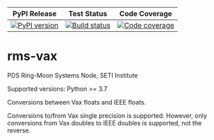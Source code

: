 | PyPI Release | Test Status | Code Coverage |
| ------------ | ----------- | ------------- |
| [![PyPI version](https://badge.fury.io/py/rms-vax.svg)](https://badge.fury.io/py/rms-vax) | [![Build status](https://img.shields.io/github/actions/workflow/status/SETI/rms-vax/run-tests.yml?branch=master)](https://github.com/SETI/rms-vax/actions) | [![Code coverage](https://img.shields.io/codecov/c/github/SETI/rms-vax/main?logo=codecov)](https://codecov.io/gh/SETI/rms-vax) |

# rms-vax

PDS Ring-Moon Systems Node, SETI Institute

Supported versions: Python >= 3.7

Conversions between Vax floats and IEEE floats.

Conversions to/from Vax single precision is supported. However, only conversions
from Vax doubles to IEEE doubles is supported, not the reverse.

